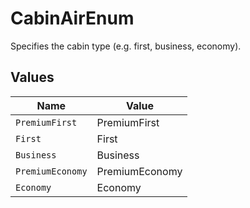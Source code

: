 # CabinAirEnum

Specifies the cabin type (e.g. first, business, economy).


## Values

| Name             | Value            |
| ---------------- | ---------------- |
| `PremiumFirst`   | PremiumFirst     |
| `First`          | First            |
| `Business`       | Business         |
| `PremiumEconomy` | PremiumEconomy   |
| `Economy`        | Economy          |
